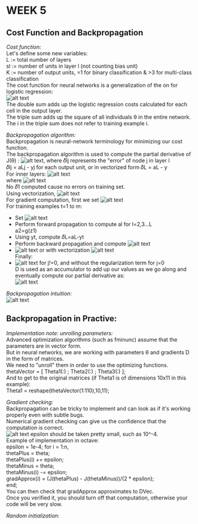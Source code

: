 # **WEEK 5**

## **Cost Function and Backpropagation**  

*Cost function:*  
Let's define some new variables:  
L := total number of layers  
sl := number of units in layer l (not counting bias unit)  
K := number of output units, =1 for binary classification & >3 for multi-class classification  
The cost function for neural networks is a generalization of the on for logistic regression:  
![alt text](https://i.imgur.com/UH2WFoK.jpg)  
The double sum adds up the logistic regression costs calculated for each cell in the output layer.  
The triple sum adds up the square of all individuals θ in the entire network.  
The i in the triple sum does not refer to training example i.

*Backpropagation algorithm:*  
Backpropagation is neural-network terminology for minimizing our cost function.  
The backpropagation algorithm is used to compute the partial derivative of J(θ) : ![alt text](https://i.imgur.com/SeSWDXP.jpg), where 𝛿lj represents the "error" of node j in layer l  
𝛿lj = aLj - yj for each output unit, or in vectorized form 𝛿L = aL - y  
For inner layers: ![alt text](https://i.imgur.com/OHiBvzq.jpg)  
where ![alt text](https://i.imgur.com/7vvh7RE.jpg)  
No 𝛿1 computed cause no errors on training set.  
Using vectorization, ![alt text](https://i.imgur.com/Za7acMC.jpg)  
For gradient computation, first we set ![alt text](https://i.imgur.com/vteHPgQ.jpg)  
For training examples t=1 to m:  
- Set ![alt text](https://i.imgur.com/fYeqNrp.jpg)  
- Perform forward propagation to compute al for l=2,3...L  
a2=g(z1)  
- Using yt, compute 𝛿L=aL-yt
- Perform backward propagation and compute ![alt text](https://i.imgur.com/mMG6upu.jpg)  
- ![alt text](https://i.imgur.com/Gtdg4Bh.jpg) or with vectorization ![alt text](https://i.imgur.com/fyDU0jK.jpg)  
Finally:  
- ![alt text](https://i.imgur.com/pjDl9jQ.jpg) for j!=0, and without the regularization term for j=0  
D is used as an accumulator to add up our values as we go along and eventually compute our partial derivative as:  
![alt text](https://i.imgur.com/F7eQ8U3.jpg)

*Backpropagation intuition:*  
![alt text](https://i.imgur.com/8XZowjq.jpg)

## **Backpropagation in Practive:**

*Implementation note: unrolling parameters:*  
Advanced optimization algorithms (such as fminunc) assume that the parameters are in vector form.  
But in neural networks, we are working with parameters θ and gradients D in the form of matrices.  
We need to "unroll" them in order to use the optimizing functions.  
thetaVector = [ Theta1(:) ; Theta2(:) ; Theta3(:) ];  
And to get to the original matrices (if Theta1 is of dimensions 10x11 in this example):  
Theta1 = reshape(thetaVector(1:110),10,11);

*Gradient checking:*  
Backpropagation can be tricky to implement and can look as if it's working properly even with subtle bugs.  
Numerical gradient checking can give us the confidence that the computation is correct.  
![alt text](https://i.imgur.com/n1uwWXL.jpg)
epsilon should be taken pretty small, such as 10^-4.  
Example of implementation in octave:  
epsilon = 1e-4;
for i = 1:n,  
  thetaPlus = theta;  
  thetaPlus(i) += epsilon;  
  thetaMinus = theta;  
  thetaMinus(i) -= epsilon;  
  gradApprox(i) = (J(thetaPlus) - J(thetaMinus))/(2 * epsilon);  
end;  
You can then check that gradApprox approximates to DVec.  
Once you verified it, you should turn off that computation, otherwise your code will be very slow.

*Random initialization:*  
